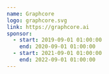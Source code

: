 ```yaml
---
name: Graphcore
logo: graphcore.svg
link: https://graphcore.ai
sponsor:
  - start: 2019-09-01 01:00:00
    end: 2020-09-01 01:00:00
  - start: 2021-09-01 01:00:00
    end: 2022-09-01 01:00:00
---
```

